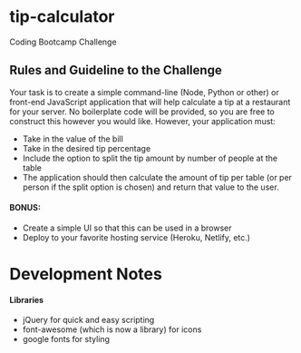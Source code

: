# tip-calculator

Coding Bootcamp Challenge

## Rules and Guideline to the Challenge

Your task is to create a simple command-line (Node, Python or other) or front-end JavaScript application that will help calculate a tip at a restaurant for your server. No boilerplate code
will be provided, so you are free to construct this however you would like. However, your application must:

- Take in the value of the bill
- Take in the desired tip percentage
- Include the option to split the tip amount by number of people at the table
- The application should then calculate the amount of tip per table (or per person if the split option is chosen) and return that value to the user.

#### BONUS:

- Create a simple UI so that this can be used in a browser
- Deploy to your favorite hosting service (Heroku, Netlify, etc.)

# Development Notes

#### Libraries

- jQuery for quick and easy scripting
- font-awesome (which is now a library) for icons
- google fonts for styling
